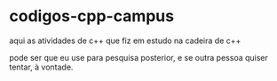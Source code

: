 # codigos-cpp-campus
aqui as atividades de c++ que fiz  em estudo na cadeira de c++

pode ser que eu use para pesquisa posterior, e se outra pessoa quiser tentar, à vontade.
